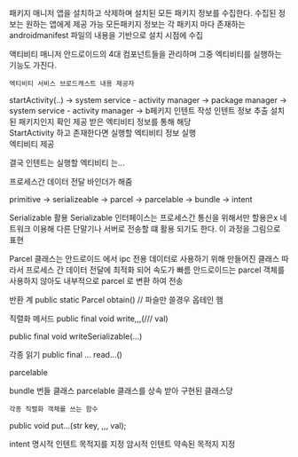 패키지 매니저 
    앱을 설치하고 삭제하며 설치된 모든 패키지 정보를 수집한다.
    수집된 정보는 원하는 앱에게 제공 가능
    모든패키지 정보는 각 패키지 마다 존재하는 androidmanifest 파일의 내용을 기반으로 설치 시점에 수집

액티비티 매니저
    안드로이드의 4대 컴포넌트들을 관리하며
    그중 엑티비티를 실행하는 기능도 가진다.

    엑티비티 서비스 브로드캐스트 내용 제공자

startActivity(..) -> system service - activity manager  -> package manager          -> system service - activity manager        ->   b페키지
인텐트 작성             인텐트 정보 추출                        설치된 패키지인지 확인        제공 받은 엑티비티 정보를 통해 해당        
StartActivity                                              하고 존재한다면 실행할           엑티비티 정보 실행    
                                                           엑티비티 제공


결국 인텐트는 실행할 엑티비티 는...

프로세스간 데이터 전달
    바인더가 해줌


primitive -> serializeable -> parcel -> parcelable -> bundle -> intent



Serializable 활용
    Serializable 인터페이스는 프로세스간 통신을 위해서만 할용은x
    네트워크 이용해 다른 단말기나 서버로 전송할 떄 활용 되기도 한다. 이 과정을 그림으로 표현 




Parcel 클래스는 안드로이드 에서 ipc 전용 데이터로 사용하기 위해 만들어진 클래스
    따라서 프로세스 간 데이터 전달에 최적화 되어 속도가 빠름
    안드로이드는 parcel 객체를 사용하지 않아도 내부적으로 parcel 로 변환 하여 전송

반환 계
public static Parcel obtain() // 파슬만 쓸경우 옵테인 햄

직렬화 메서드
public final void write,,,(/// val)

public final void writeSerializable(...)


각종 읽기
public final ... read...()





parcelable


bundle
    번들 클래스 parcelable 클래스를 상속 받아 구현된 클래스당

    각종 직렬화 객체를 쓰는 함수

public void put...(str key, ,,, val);


intent 
    명시적 인텐트 
        목적지를 지정
    암시적 인텐트
        약속된 목적지 지정
        

